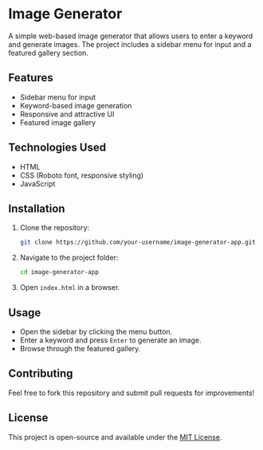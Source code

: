 
# Image Generator

A simple web-based image generator that allows users to enter a keyword and generate images. The project includes a sidebar menu for input and a featured gallery section.

## Features
- Sidebar menu for input
- Keyword-based image generation
- Responsive and attractive UI
- Featured image gallery

## Technologies Used
- HTML
- CSS (Roboto font, responsive styling)
- JavaScript

## Installation
1. Clone the repository:
   ```sh
   git clone https://github.com/your-username/image-generator-app.git
   ```
2. Navigate to the project folder:
   ```sh
   cd image-generator-app
   ```
3. Open `index.html` in a browser.

## Usage
- Open the sidebar by clicking the menu button.
- Enter a keyword and press `Enter` to generate an image.
- Browse through the featured gallery.

## Contributing
Feel free to fork this repository and submit pull requests for improvements!

## License
This project is open-source and available under the [MIT License](LICENSE).
